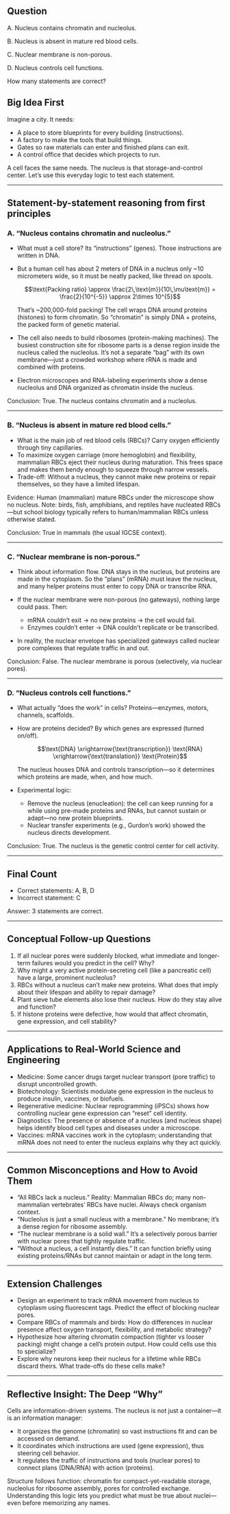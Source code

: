 ## Question
A. Nucleus contains chromatin and nucleolus.

B. Nucleus is absent in mature red blood cells.

C. Nuclear membrane is non-porous.

D. Nucleus controls cell functions.

How many statements are correct?

## Big Idea First
Imagine a city. It needs:
- A place to store blueprints for every building (instructions).
- A factory to make the tools that build things.
- Gates so raw materials can enter and finished plans can exit.
- A control office that decides which projects to run.

A cell faces the same needs. The nucleus is that storage-and-control center. Let’s use this everyday logic to test each statement.

---

## Statement-by-statement reasoning from first principles

### A. “Nucleus contains chromatin and nucleolus.”
- What must a cell store? Its “instructions” (genes). Those instructions are written in DNA.
- But a human cell has about 2 meters of DNA in a nucleus only ~10 micrometers wide, so it must be neatly packed, like thread on spools.
  
  ```math
  \text{Packing ratio} \approx \frac{2\,\text{m}}{10\,\mu\text{m}} = \frac{2}{10^{-5}} \approx 2\times 10^{5}
  ```
  That’s ~200,000-fold packing! The cell wraps DNA around proteins (histones) to form chromatin. So “chromatin” is simply DNA + proteins, the packed form of genetic material.

- The cell also needs to build ribosomes (protein-making machines). The busiest construction site for ribosome parts is a dense region inside the nucleus called the nucleolus. It’s not a separate “bag” with its own membrane—just a crowded workshop where rRNA is made and combined with proteins.
- Electron microscopes and RNA-labeling experiments show a dense nucleolus and DNA organized as chromatin inside the nucleus.

Conclusion: True. The nucleus contains chromatin and a nucleolus.

---

### B. “Nucleus is absent in mature red blood cells.”
- What is the main job of red blood cells (RBCs)? Carry oxygen efficiently through tiny capillaries.
- To maximize oxygen carriage (more hemoglobin) and flexibility, mammalian RBCs eject their nucleus during maturation. This frees space and makes them bendy enough to squeeze through narrow vessels.
- Trade-off: Without a nucleus, they cannot make new proteins or repair themselves, so they have a limited lifespan.

Evidence: Human (mammalian) mature RBCs under the microscope show no nucleus. Note: birds, fish, amphibians, and reptiles have nucleated RBCs—but school biology typically refers to human/mammalian RBCs unless otherwise stated.

Conclusion: True in mammals (the usual IGCSE context). 

---

### C. “Nuclear membrane is non-porous.”
- Think about information flow. DNA stays in the nucleus, but proteins are made in the cytoplasm. So the “plans” (mRNA) must leave the nucleus, and many helper proteins must enter to copy DNA or transcribe RNA.
- If the nuclear membrane were non-porous (no gateways), nothing large could pass. Then:
  - mRNA couldn’t exit → no new proteins → the cell would fail.
  - Enzymes couldn’t enter → DNA couldn’t replicate or be transcribed.

- In reality, the nuclear envelope has specialized gateways called nuclear pore complexes that regulate traffic in and out.

Conclusion: False. The nuclear membrane is porous (selectively, via nuclear pores).

---

### D. “Nucleus controls cell functions.”
- What actually “does the work” in cells? Proteins—enzymes, motors, channels, scaffolds.
- How are proteins decided? By which genes are expressed (turned on/off).
  
  ```math
  \text{DNA} \xrightarrow{\text{transcription}} \text{RNA} \xrightarrow{\text{translation}} \text{Protein}
  ```
  The nucleus houses DNA and controls transcription—so it determines which proteins are made, when, and how much.

- Experimental logic:
  - Remove the nucleus (enucleation): the cell can keep running for a while using pre-made proteins and RNAs, but cannot sustain or adapt—no new protein blueprints.
  - Nuclear transfer experiments (e.g., Gurdon’s work) showed the nucleus directs development.

Conclusion: True. The nucleus is the genetic control center for cell activity.

---

## Final Count
- Correct statements: A, B, D
- Incorrect statement: C

Answer: 3 statements are correct.

---

## Conceptual Follow-up Questions
1. If all nuclear pores were suddenly blocked, what immediate and longer-term failures would you predict in the cell? Why?
2. Why might a very active protein-secreting cell (like a pancreatic cell) have a large, prominent nucleolus?
3. RBCs without a nucleus can’t make new proteins. What does that imply about their lifespan and ability to repair damage?
4. Plant sieve tube elements also lose their nucleus. How do they stay alive and function?
5. If histone proteins were defective, how would that affect chromatin, gene expression, and cell stability?

---

## Applications to Real-World Science and Engineering
- Medicine: Some cancer drugs target nuclear transport (pore traffic) to disrupt uncontrolled growth.
- Biotechnology: Scientists modulate gene expression in the nucleus to produce insulin, vaccines, or biofuels.
- Regenerative medicine: Nuclear reprogramming (iPSCs) shows how controlling nuclear gene expression can “reset” cell identity.
- Diagnostics: The presence or absence of a nucleus (and nucleus shape) helps identify blood cell types and diseases under a microscope.
- Vaccines: mRNA vaccines work in the cytoplasm; understanding that mRNA does not need to enter the nucleus explains why they act quickly.

---

## Common Misconceptions and How to Avoid Them
- “All RBCs lack a nucleus.” Reality: Mammalian RBCs do; many non-mammalian vertebrates’ RBCs have nuclei. Always check organism context.
- “Nucleolus is just a small nucleus with a membrane.” No membrane; it’s a dense region for ribosome assembly.
- “The nuclear membrane is a solid wall.” It’s a selectively porous barrier with nuclear pores that tightly regulate traffic.
- “Without a nucleus, a cell instantly dies.” It can function briefly using existing proteins/RNAs but cannot maintain or adapt in the long term.

---

## Extension Challenges
- Design an experiment to track mRNA movement from nucleus to cytoplasm using fluorescent tags. Predict the effect of blocking nuclear pores.
- Compare RBCs of mammals and birds: How do differences in nuclear presence affect oxygen transport, flexibility, and metabolic strategy?
- Hypothesize how altering chromatin compaction (tighter vs looser packing) might change a cell’s protein output. How could cells use this to specialize?
- Explore why neurons keep their nucleus for a lifetime while RBCs discard theirs. What trade-offs do these cells make?

---

## Reflective Insight: The Deep “Why”
Cells are information-driven systems. The nucleus is not just a container—it is an information manager:
- It organizes the genome (chromatin) so vast instructions fit and can be accessed on demand.
- It coordinates which instructions are used (gene expression), thus steering cell behavior.
- It regulates the traffic of instructions and tools (nuclear pores) to connect plans (DNA/RNA) with action (proteins).

Structure follows function: chromatin for compact-yet-readable storage, nucleolus for ribosome assembly, pores for controlled exchange. Understanding this logic lets you predict what must be true about nuclei—even before memorizing any names.